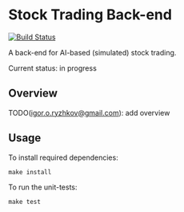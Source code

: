 # Stock Trading Back-end

[![Build Status](https://travis-ci.com/iryzhkov/stock-trading-backend.svg?branch=main)](https://travis-ci.com/iryzhkov/stock-trading-backend)

A back-end for AI-based (simulated) stock trading.

Current status: in progress

## Overview

TODO(igor.o.ryzhkov@gmail.com): add overview

## Usage

To install required dependencies:
```
make install
```

To run the unit-tests:
```
make test
```
